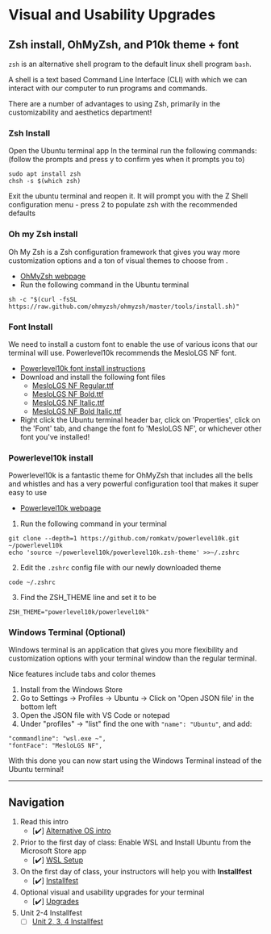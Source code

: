 # Visual and Usability Upgrades

## Zsh install, OhMyZsh, and P10k theme + font
`zsh` is an alternative shell program to the default linux shell program `bash`.

A shell is a text based Command Line Interface (CLI) with which we can interact with our computer to run programs and commands.

There are a number of advantages to using Zsh, primarily in the customizability and aesthetics department!

### Zsh Install
Open the Ubuntu terminal app
In the terminal run the following commands: (follow the prompts and press y to confirm yes when it prompts you to)

```
sudo apt install zsh
chsh -s $(which zsh)
```

Exit the ubuntu terminal and reopen it. It will prompt you with the Z Shell configuration menu - press 2 to populate zsh with the recommended defaults

### Oh my Zsh install
Oh My Zsh is a Zsh configuration framework that gives you way more customization options and a ton of visual themes to choose from .

* [OhMyZsh webpage](https://ohmyz.sh/#install)
* Run the following command in the Ubuntu terminal
```
sh -c "$(curl -fsSL https://raw.github.com/ohmyzsh/ohmyzsh/master/tools/install.sh)"
```

### Font Install
We need to install a custom font to enable the use of various icons that our terminal will use.
Powerlevel10k recommends the MesloLGS NF font.

* [Powerlevel10k font install instructions](https://github.com/romkatv/powerlevel10k#manual-font-installation)
* Download and install the following font files
    - [MesloLGS NF Regular.ttf](
    https://github.com/romkatv/powerlevel10k-media/raw/master/MesloLGS%20NF%20Regular.ttf)
    - [MesloLGS NF Bold.ttf](
    https://github.com/romkatv/powerlevel10k-media/raw/master/MesloLGS%20NF%20Bold.ttf)
    - [MesloLGS NF Italic.ttf](
    https://github.com/romkatv/powerlevel10k-media/raw/master/MesloLGS%20NF%20Italic.ttf)
    - [MesloLGS NF Bold Italic.ttf](
    https://github.com/romkatv/powerlevel10k-media/raw/master/MesloLGS%20NF%20Bold%20Italic.ttf)
* Right click the Ubuntu terminal header bar, click on 'Properties', click on the 'Font' tab, and change the font fo 'MesloLGS NF', or whichever other font you've installed!


### Powerlevel10k install
Powerlevel10k is a fantastic theme for OhMyZsh that includes all the bells and whistles and has a very powerful configuration tool that makes it super easy to use

* [Powerlevel10k webpage](https://github.com/romkatv/powerlevel10k#oh-my-zsh)

1. Run the following command in your terminal
```
git clone --depth=1 https://github.com/romkatv/powerlevel10k.git ~/powerlevel10k
echo 'source ~/powerlevel10k/powerlevel10k.zsh-theme' >>~/.zshrc
```
2. Edit the `.zshrc` config file with our newly downloaded theme
```
code ~/.zshrc
```
3. Find the ZSH_THEME line and set it to be
```
ZSH_THEME="powerlevel10k/powerlevel10k"
```

### Windows Terminal (Optional)
Windows terminal is an application that gives you more flexibility and customization options with your terminal window than the regular terminal.

Nice features include tabs and color themes

1. Install from the Windows Store
2. Go to Settings -> Profiles -> Ubuntu -> Click on 'Open JSON file' in the bottom left
3. Open the JSON file with VS Code or notepad
4. Under "profiles" -> "list" find the one with `"name": "Ubuntu"`, and add:
```
"commandline": "wsl.exe ~",
"fontFace": "MesloLGS NF",
```

With this done you can now start using the Windows Terminal instead of the Ubuntu terminal!

<hr />

## Navigation
1. Read this intro
    * [✔️] [Alternative OS intro](./README.md)  
2. Prior to the first day of class: Enable WSL and Install Ubuntu from the Microsoft Store app
    * [✔️] [WSL Setup](./wsl-setup.md)
3. On the first day of class, your instructors will help you with **Installfest**
    * [✔️] [Installfest](./wsl-installfest.md)
4. Optional visual and usability upgrades for your terminal
    * [✔️] [Upgrades](./upgrades.md)
5. Unit 2-4 Installfest
    * [ ] [Unit 2, 3, 4 Installfest](./wsl-unit234.md)
